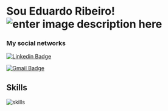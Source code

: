 # Sou Eduardo Ribeiro!  ![enter image description here](https://www.imagensanimadas.com/data/media/231/lobo-imagem-animada-0109.gif)

### My   social networks
[![Linkedin Badge](https://img.shields.io/badge/-LinkedIn-blue?style=flat-square&logo=Linkedin&logoColor=white&link=https://www.linkedin.com/in/edurpj/)](https://www.linkedin.com/in/edurpj/)

[![Gmail Badge](https://img.shields.io/badge/-Gmail-c14438?style=flat-square&logo=Gmail&logoColor=white&link=mailto:edurpj3@gmail.com)](mailto:edurpj3@gmail.com)
## Skills
![skills](https://user-images.githubusercontent.com/69088210/111705659-d55df380-881f-11eb-8be5-f4c6e1500b62.png)

<!--
**edurpj/edurpj** is a ✨ _special_ ✨ repository because its `README.md` (this file) appears on your GitHub profile.

Here are some ideas to get you started:

- 🔭 I’m currently working on ...
- 🌱 I’m currently learning ...
- 👯 I’m looking to collaborate on ...
- 🤔 I’m looking for help with ...
- 💬 Ask me about ...
- 📫 How to reach me: ...
- 😄 Pronouns: ...
- ⚡ Fun fact: ...
-->
